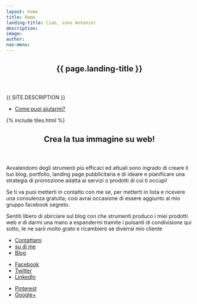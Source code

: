 ```yaml
---
layout: home
title: Home
landing-title: Ciao, sono Antonio!
description:
image:
author:
nav-menu:
---
```


<!-- Banner -->
<section id="banner" class="major">
	<div class="inner">
		<header class="major">
			<h1>{{ page.landing-title }}</h1>
		</header>
		<div class="content">
			<p style="text-transform: uppercase;">{{ site.description }}</p>
			<ul class="actions">
				<li><a href="#one" class="button next scrolly">Come puoi aiutarmi?</a></li>
			</ul>
		</div>
	</div>
</section>

<!-- Main -->
<div id="main">

<!-- One -->
{% include tiles.html %}

<!-- Two -->
<section id="two">
	<div class="inner">
		<header class="major">
			<h2>Crea la tua immagine su web!</h2>
		</header>
		<p>Avvalendomi degli strumenti più efficaci ed attuali sono ingrado di creare il tuo blog, portfolio, landing page pubblicitaria e di ideare e pianificare una strategia di promozione adatta ai servizi o prodotti di cui ti occupi!</p>
		<p>Se ti va puoi metterti in contatto con me se, per metterti in lista e ricevere una consulenza gratuita, così avrai occasione di essere aggiunto al mio gruppo facebook segreto.</p>
		<p>Sentiti libero di sbirciare sul blog con che strumenti produco i miei prodotti web e di darmi una mano a espandermi tramite i pulsanti di condivisione qui sotto, te ne sarò molto grato e ricambier&ograve; se diverrai mio cliente</p>
		<div class="row 200%">
			<div class="6u 12u$(medium)"><ul class="actions">
				<li><a href="contatti.html" class="button next">Contattami</a></li>
				<li><a href="chi-sono.html" class="button special icon fa-hand-peace-o">su di me</a></li>
				<li><a href="https://rebrand.ly/trendoblog" class="button icon fa-newspaper-o">Blog</a></li>
			</ul></div>
			<div class="6u$ 12u$(medium)"><ul class="actions">
			<li><a href="https://facebook.com/" class="button small special icon fa-facebook">Facebook</a></li>
			<li><a href="https://twitter.com/" class="button small special icon fa-twitter">Twitter</a></li>
			<li><a href="https://linkedin.com/" class="button small special icon fa-linkedin">LinkedIn</a></li></ul>
			<ul class="actions">
			<li><a href="https://pinterest.com/" class="button small special icon fa-pinterest">Pinterest</a></li>
			<li><a href="https://facebook.com/" class="button small special icon fa-google-plus">Google+</a></li>
			</ul></div>
		</div>
	</div>
</section>

</div>
